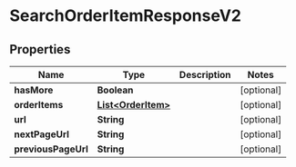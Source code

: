 
# SearchOrderItemResponseV2

## Properties
Name | Type | Description | Notes
------------ | ------------- | ------------- | -------------
**hasMore** | **Boolean** |  |  [optional]
**orderItems** | [**List&lt;OrderItem&gt;**](OrderItem.md) |  |  [optional]
**url** | **String** |  |  [optional]
**nextPageUrl** | **String** |  |  [optional]
**previousPageUrl** | **String** |  |  [optional]



